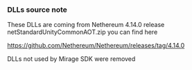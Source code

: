 ### DLLs source note

These DLLs are coming from Nethereum 4.14.0 release netStandardUnityCommonAOT.zip you can find here

https://github.com/Nethereum/Nethereum/releases/tag/4.14.0

DLLs not used by Mirage SDK were removed
